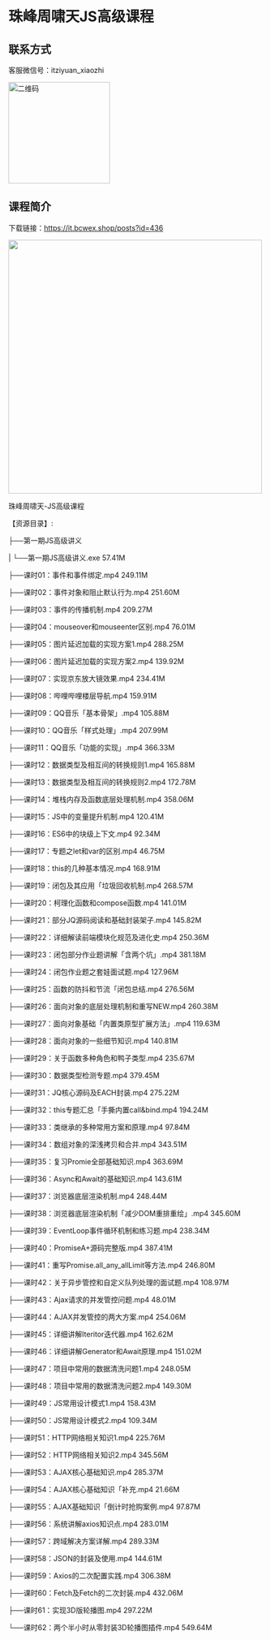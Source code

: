 # 珠峰周啸天JS高级课程

## 联系方式

客服微信号：itziyuan_xiaozhi

<img src="https://ziyuanyun.oss-cn-guangzhou.aliyuncs.com/common/20240614073449/666b82192834a.jpg" width="200" height="200" alt="二维码">

## 课程简介

下载链接：https://it.bcwex.shop/posts?id=436

<img src="https://ziyuanyun.oss-cn-guangzhou.aliyuncs.com/yun/20240515151932/6644620403f2a.jpg" width="500" alt="">

  珠峰周啸天-JS高级课程



 【资源目录】:

 ├──第一期JS高级讲义

 | └──第一期JS高级讲义.exe 57.41M

 ├──课时01：事件和事件绑定.mp4 249.11M

 ├──课时02：事件对象和阻止默认行为.mp4 251.60M

 ├──课时03：事件的传播机制.mp4 209.27M

 ├──课时04：mouseover和mouseenter区别.mp4 76.01M

 ├──课时05：图片延迟加载的实现方案1.mp4 288.25M

 ├──课时06：图片延迟加载的实现方案2.mp4 139.92M

 ├──课时07：实现京东放大镜效果.mp4 234.41M

 ├──课时08：哔哩哔哩楼层导航.mp4 159.91M

 ├──课时09：QQ音乐「基本骨架」.mp4 105.88M

 ├──课时10：QQ音乐「样式处理」.mp4 207.99M

 ├──课时11：QQ音乐「功能的实现」.mp4 366.33M

 ├──课时12：数据类型及相互间的转换规则1.mp4 165.88M

 ├──课时13：数据类型及相互间的转换规则2.mp4 172.78M

 ├──课时14：堆栈内存及函数底层处理机制.mp4 358.06M

 ├──课时15：JS中的变量提升机制.mp4 120.41M

 ├──课时16：ES6中的块级上下文.mp4 92.34M

 ├──课时17：专题之let和var的区别.mp4 46.75M

 ├──课时18：this的几种基本情况.mp4 168.91M

 ├──课时19：闭包及其应用「垃圾回收机制.mp4 268.57M

 ├──课时20：柯理化函数和compose函数.mp4 141.01M

 ├──课时21：部分JQ源码阅读和基础封装架子.mp4 145.82M

 ├──课时22：详细解读前端模块化规范及进化史.mp4 250.36M

 ├──课时23：闭包部分作业题讲解「含两个坑」.mp4 381.18M

 ├──课时24：闭包作业题之套娃面试题.mp4 127.96M

 ├──课时25：函数的防抖和节流「闭包总结.mp4 276.56M

 ├──课时26：面向对象的底层处理机制和重写NEW.mp4 260.38M

 ├──课时27：面向对象基础「内置类原型扩展方法」.mp4 119.63M

 ├──课时28：面向对象的一些细节知识.mp4 140.81M

 ├──课时29：关于函数多种角色和鸭子类型.mp4 235.67M

 ├──课时30：数据类型检测专题.mp4 379.45M

 ├──课时31：JQ核心源码及EACH封装.mp4 275.22M

 ├──课时32：this专题汇总「手撕内置call&amp;bind.mp4 194.24M

 ├──课时33：类继承的多种常用方案和原理.mp4 97.84M

 ├──课时34：数组对象的深浅拷贝和合并.mp4 343.51M

 ├──课时35：复习Promie全部基础知识.mp4 363.69M

 ├──课时36：Async和Await的基础知识.mp4 143.61M

 ├──课时37：浏览器底层渲染机制.mp4 248.44M

 ├──课时38：浏览器底层渲染机制「减少DOM重排重绘」.mp4 345.60M

 ├──课时39：EventLoop事件循环机制和练习题.mp4 238.34M

 ├──课时40：PromiseA+源码完整版.mp4 387.41M

 ├──课时41：重写Promise.all_any_allLimit等方法.mp4 246.80M

 ├──课时42：关于异步管控和自定义队列处理的面试题.mp4 108.97M

 ├──课时43：Ajax请求的并发管控问题.mp4 48.01M

 ├──课时44：AJAX并发管控的两大方案.mp4 254.06M

 ├──课时45：详细讲解Iteritor迭代器.mp4 162.62M

 ├──课时46：详细讲解Generator和Await原理.mp4 151.02M

 ├──课时47：项目中常用的数据清洗问题1.mp4 248.05M

 ├──课时48：项目中常用的数据清洗问题2.mp4 149.30M

 ├──课时49：JS常用设计模式1.mp4 158.43M

 ├──课时50：JS常用设计模式2.mp4 109.34M

 ├──课时51：HTTP网络相关知识1.mp4 225.76M

 ├──课时52：HTTP网络相关知识2.mp4 345.56M

 ├──课时53：AJAX核心基础知识.mp4 285.37M

 ├──课时54：AJAX核心基础知识「补充.mp4 21.66M

 ├──课时55：AJAX基础知识「倒计时抢购案例.mp4 97.87M

 ├──课时56：系统讲解axios知识点.mp4 283.01M

 ├──课时57：跨域解决方案详解.mp4 289.33M

 ├──课时58：JSON的封装及使用.mp4 144.61M

 ├──课时59：Axios的二次配置实践.mp4 306.38M

 ├──课时60：Fetch及Fetch的二次封装.mp4 432.06M

 ├──课时61：实现3D版轮播图.mp4 297.22M

 └──课时62：两个半小时从零封装3D轮播图插件.mp4 549.64M

  